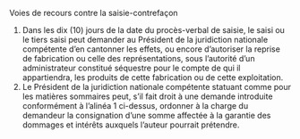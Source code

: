 Voies de recours contre la saisie-contrefaçon
1) Dans les dix (10) jours de la date du procès-verbal de saisie, le saisi ou le tiers saisi peut
demander au Président de la juridiction nationale compétente d’en cantonner les effets,
ou encore d’autoriser la reprise de fabrication ou celle des représentations, sous
l’autorité d’un administrateur constitué séquestre pour le compte de qui il appartiendra,
les produits de cette fabrication ou de cette exploitation.
2) Le Président de la juridiction nationale compétente statuant comme pour les matières
sommaires peut, s’il fait droit à une demande introduite conformément à l’alinéa 1
ci-dessus, ordonner à la charge du demandeur la consignation d’une somme affectée à
la garantie des dommages et intérêts auxquels l’auteur pourrait prétendre.